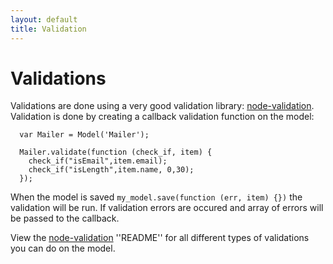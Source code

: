 ```yaml
---
layout: default
title: Validation
---
```




Validations
===========

Validations are done using a very good validation library: [node-validation](https://github.com/chriso/node-validator). Validation is done by creating a callback validation function on the model:

      var Mailer = Model('Mailer');

      Mailer.validate(function (check_if, item) {
        check_if("isEmail",item.email);
        check_if("isLength",item.name, 0,30);
      });


When the model is saved `my_model.save(function (err, item) {})` the validation will be run. If validation errors are occured and array of errors will be passed to the callback.

View the [node-validation](https://github.com/chriso/node-validator) ''README'' for all different types of validations you can do on the model. 




